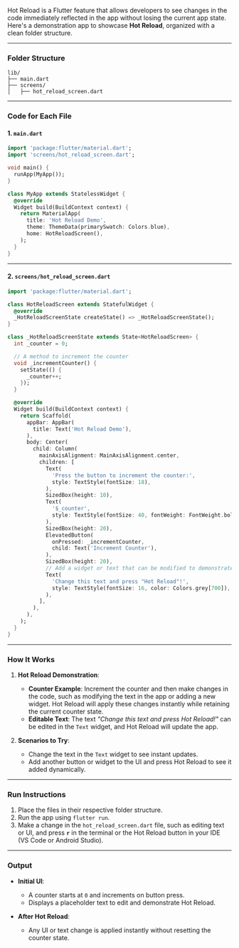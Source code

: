 Hot Reload is a Flutter feature that allows developers to see changes in the code immediately reflected in the app without losing the current app state. Here's a demonstration app to showcase **Hot Reload**, organized with a clean folder structure.

---

### **Folder Structure**

```
lib/
├── main.dart
├── screens/
│   ├── hot_reload_screen.dart
```

---

### **Code for Each File**

#### 1. `main.dart`

```dart
import 'package:flutter/material.dart';
import 'screens/hot_reload_screen.dart';

void main() {
  runApp(MyApp());
}

class MyApp extends StatelessWidget {
  @override
  Widget build(BuildContext context) {
    return MaterialApp(
      title: 'Hot Reload Demo',
      theme: ThemeData(primarySwatch: Colors.blue),
      home: HotReloadScreen(),
    );
  }
}
```

---

#### 2. `screens/hot_reload_screen.dart`

```dart
import 'package:flutter/material.dart';

class HotReloadScreen extends StatefulWidget {
  @override
  _HotReloadScreenState createState() => _HotReloadScreenState();
}

class _HotReloadScreenState extends State<HotReloadScreen> {
  int _counter = 0;

  // A method to increment the counter
  void _incrementCounter() {
    setState(() {
      _counter++;
    });
  }

  @override
  Widget build(BuildContext context) {
    return Scaffold(
      appBar: AppBar(
        title: Text('Hot Reload Demo'),
      ),
      body: Center(
        child: Column(
          mainAxisAlignment: MainAxisAlignment.center,
          children: [
            Text(
              'Press the button to increment the counter:',
              style: TextStyle(fontSize: 18),
            ),
            SizedBox(height: 10),
            Text(
              '$_counter',
              style: TextStyle(fontSize: 40, fontWeight: FontWeight.bold),
            ),
            SizedBox(height: 20),
            ElevatedButton(
              onPressed: _incrementCounter,
              child: Text('Increment Counter'),
            ),
            SizedBox(height: 20),
            // Add a widget or text that can be modified to demonstrate Hot Reload
            Text(
              'Change this text and press "Hot Reload"!',
              style: TextStyle(fontSize: 16, color: Colors.grey[700]),
            ),
          ],
        ),
      ),
    );
  }
}
```

---

### **How It Works**

1. **Hot Reload Demonstration**:

   - **Counter Example**: Increment the counter and then make changes in the code, such as modifying the text in the app or adding a new widget. Hot Reload will apply these changes instantly while retaining the current counter state.
   - **Editable Text**: The text _"Change this text and press Hot Reload!"_ can be edited in the `Text` widget, and Hot Reload will update the app.

2. **Scenarios to Try**:
   - Change the text in the `Text` widget to see instant updates.
   - Add another button or widget to the UI and press Hot Reload to see it added dynamically.

---

### **Run Instructions**

1. Place the files in their respective folder structure.
2. Run the app using `flutter run`.
3. Make a change in the `hot_reload_screen.dart` file, such as editing text or UI, and press **`r`** in the terminal or the Hot Reload button in your IDE (VS Code or Android Studio).

---

### **Output**

- **Initial UI**:

  - A counter starts at `0` and increments on button press.
  - Displays a placeholder text to edit and demonstrate Hot Reload.

- **After Hot Reload**:
  - Any UI or text change is applied instantly without resetting the counter state.
